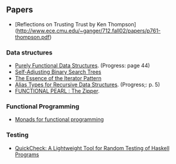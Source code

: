 ## Papers

* [Reflections on Trusting Trust by Ken Thompson]  (http://www.ece.cmu.edu/~ganger/712.fall02/papers/p761-thompson.pdf)

### Data structures
* [Purely Functional Data Structures](http://www.cs.cmu.edu/~rwh/theses/okasaki.pdf). (Progress: page 44)
* [Self-Adjusting Binary Search Trees](https://www.cs.cmu.edu/~sleator/papers/self-adjusting.pdf)
* [The Essence of the Iterator Pattern](https://www.cs.ox.ac.uk/jeremy.gibbons/publications/iterator.pdf)
* [Alias Types for Recursive Data Structures](https://www.cs.princeton.edu/~dpw/papers/alias-recursion.pdf). (Progress;: p. 5)
* [FUNCTIONAL PEARL : The Zipper](https://www.st.cs.uni-saarland.de/edu/seminare/2005/advanced-fp/docs/huet-zipper.pdf).

### Functional Programming  
* [Monads for functional programming](http://homepages.inf.ed.ac.uk/wadler/papers/marktoberdorf/baastad.pdf)

### Testing 
* [QuickCheck: A Lightweight Tool for Random Testing of Haskell Programs](https://www.eecs.northwestern.edu/~robby/courses/395-495-2009-fall/quick.pdf)

